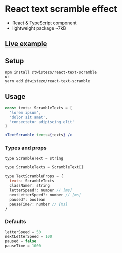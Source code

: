 # React text scramble effect

- React & TypeScript component
- lightweight package ~7kB

## <a href="https://codesandbox.io/s/react-text-scramble-eyzqm">Live example</a>

## Setup

```
npm install @twistezo/react-text-scramble
or
yarn add @twistezo/react-text-scramble
```

## Usage

```jsx
const texts: ScrambleTexts = [
  'lorem ipsum',
  'dolor sit amet',
  'consectetur adipiscing elit'
]

<TextScramble texts={texts} />
```

### Types and props

```js
type ScrambleText = string

type ScrambleTexts = ScrambleText[]

type TextScrambleProps = {
  texts: ScrambleTexts
  className?: string
  letterSpeed?: number // [ms]
  nextLetterSpeed?: number // [ms]
  paused?: boolean
  pauseTime?: number // [ms]
}
```

### Defaults

```js
letterSpeed = 50
nextLetterSpeed = 100
paused = false
pauseTime = 1000
```
